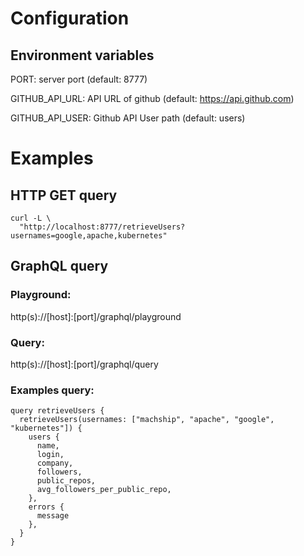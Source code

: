 # Configuration
## Environment variables
PORT: server port (default: 8777)

GITHUB_API_URL: API URL of github (default: https://api.github.com)

GITHUB_API_USER: Github API User path (default: users)

# Examples
## HTTP GET query
```
curl -L \
  "http://localhost:8777/retrieveUsers?usernames=google,apache,kubernetes"
```

## GraphQL query
### Playground: 
http(s)://[host]:[port]/graphql/playground
### Query: 
http(s)://[host]:[port]/graphql/query
### Examples query:
```
query retrieveUsers {
  retrieveUsers(usernames: ["machship", "apache", "google", "kubernetes"]) {
    users {
      name,
      login,
      company,
      followers,
      public_repos,
      avg_followers_per_public_repo,
    },
    errors {
      message
    },
  }
}
```
